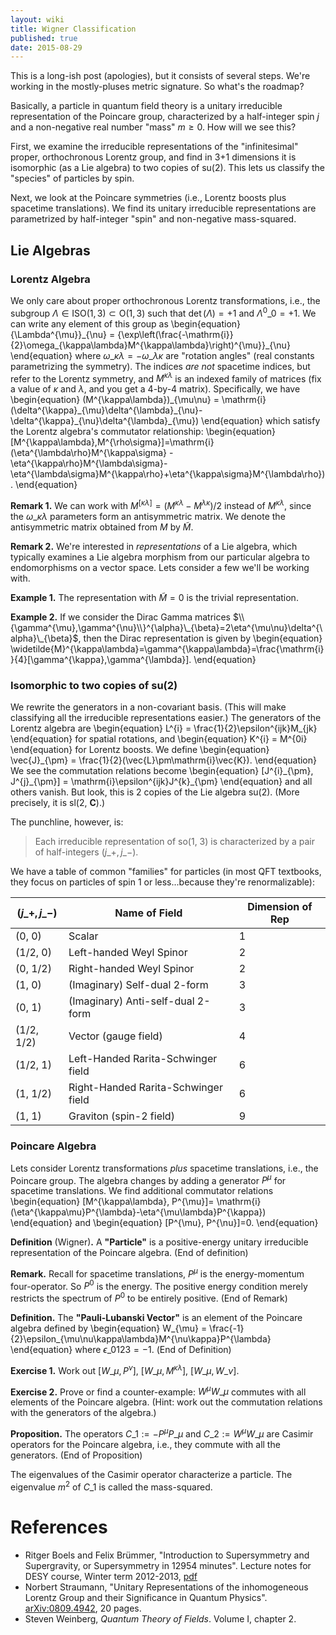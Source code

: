 ```yaml
---
layout: wiki
title: Wigner Classification
published: true
date: 2015-08-29
---
```


This is a long-ish post (apologies), but it consists of several
steps. We're working in the mostly-pluses metric signature. So what's
the roadmap?

Basically, a particle in quantum field theory is a unitary irreducible
representation of the Poincare group, characterized by a half-integer
spin $j$ and a non-negative real number "mass" $m\geq0$. How will we see this?

First, we examine the irreducible representations of the "infinitesimal"
proper, orthochronous Lorentz group, and find in 3+1 dimensions it is
isomorphic (as a Lie algebra) to two copies of su(2). This lets us
classify the "species" of particles by spin.

Next, we look at the Poincare symmetries (i.e., Lorentz boosts plus
spacetime translations). We find its unitary irreducible representations
are parametrized by half-integer "spin" and non-negative mass-squared.

## Lie Algebras

### Lorentz Algebra

We only care about proper orthochronous Lorentz transformations, i.e.,
the subgroup $\Lambda\in\mathrm{ISO}(1,3)\subset\mathrm{O}(1,3)$ such
that $\det(\Lambda)=+1$ and ${\Lambda^{0}}\_{0}=+1$. We can write any
element of this group as
\begin{equation}
{\Lambda^{\mu}}\_{\nu} = {\exp\left(\frac{-\mathrm{i}}{2}\omega\_{\kappa\lambda}M^{\kappa\lambda}\right)^{\mu}}\_{\nu}
\end{equation}
where $\omega\_{\kappa\lambda}=-\omega\_{\lambda\kappa}$ are "rotation
angles" (real constants parametrizing the symmetry). The indices *are
not* spacetime indices, but refer to the Lorentz symmetry, and
$M^{\kappa\lambda}$ is an indexed family of matrices (fix a value of
$\kappa$ and $\lambda$, and you get a 4-by-4 matrix). Specifically, we
have
\begin{equation}
(M^{\kappa\lambda})\_{\mu\nu} = \mathrm{i}(\delta^{\kappa}\_{\mu}\delta^{\lambda}\_{\nu}-\delta^{\kappa}\_{\nu}\delta^{\lambda}\_{\mu})
\end{equation}
which satisfy the Lorentz algebra's commutator relationship:
\begin{equation}
[M^{\kappa\lambda},M^{\rho\sigma}]=\mathrm{i}(\eta^{\lambda\rho}M^{\kappa\sigma}
-\eta^{\kappa\rho}M^{\lambda\sigma}-\eta^{\lambda\sigma}M^{\kappa\rho}+\eta^{\kappa\sigma}M^{\lambda\rho}).
\end{equation}

**Remark 1.**
We can work with
$M^{[\kappa\lambda]}=(M^{\kappa\lambda}-M^{\lambda\kappa})/2$ instead
of $M^{\kappa\lambda}$, since the $\omega\_{\kappa\lambda}$ parameters
form an antisymmetric matrix. We denote the antisymmetric matrix
obtained from $M$ by $\widetilde{M}$.

**Remark 2.**
We're interested in *representations* of a Lie algebra, which typically
examines a Lie algebra morphism from our particular algebra to
endomorphisms on a vector space. Lets consider a few we'll be working with.

**Example 1.**
The representation with $\widetilde{M}=0$ is the trivial representation.

**Example 2.**
If we consider the Dirac Gamma matrices
$\\{\gamma^{\mu},\gamma^{\nu}\\}^{\alpha}\_{\beta}=2\eta^{\mu\nu}\delta^{\alpha}\_{\beta}$,
then the Dirac representation is given by
\begin{equation}
\widetilde{M}^{\kappa\lambda}=\gamma^{\kappa\lambda}=\frac{\mathrm{i}}{4}[\gamma^{\kappa},\gamma^{\lambda}].
\end{equation}

### Isomorphic to two copies of su(2)

We rewrite the generators in a non-covariant basis. (This will make
classifying all the irreducible representations easier.) The generators
of the Lorentz algebra are
\begin{equation}
L^{i} = \frac{1}{2}\epsilon^{ijk}M\_{jk}
\end{equation}
for spatial rotations, and 
\begin{equation}
K^{i} = M^{0i}
\end{equation}
for Lorentz boosts. We define
\begin{equation}
\vec{J}\_{\pm} = \frac{1}{2}(\vec{L}\pm\mathrm{i}\vec{K}).
\end{equation}
We see the commutation relations become
\begin{equation}
[J^{i}\_{\pm}, J^{j}\_{\pm}] = \mathrm{i}\epsilon^{ijk}J^{k}\_{\pm}
\end{equation}
and all others vanish. But look, this is 2 copies of the Lie algebra
su(2). (More precisely, it is sl(2, **C**).)

The punchline, however, is:

> Each irreducible representation of so(1, 3) is characterized by a pair
> of half-integers $(j\_{+}, j\_{-})$.

We have a table of common "families" for particles (in most QFT
textbooks, they focus on particles of spin 1 or less...because they're
renormalizable): 

| $(j\_{+}, j\_{-})$ | Name of Field                       | Dimension of Rep |
|--------------------|-------------------------------------|------------------|
| (0, 0)             | Scalar                              | 1                |
| (1/2, 0)           | Left-handed Weyl Spinor             | 2                |
| (0, 1/2)           | Right-handed Weyl Spinor            | 2                |
| (1, 0)             | (Imaginary) Self-dual 2-form        | 3                |
| (0, 1)             | (Imaginary) Anti-self-dual 2-form   | 3                |
| (1/2, 1/2)         | Vector (gauge field)                | 4                |
| (1/2, 1)           | Left-Handed Rarita-Schwinger field  | 6                |
| (1, 1/2)           | Right-Handed Rarita-Schwinger field | 6                |
| (1, 1)             | Graviton (spin-2 field)             | 9                |


### Poincare Algebra

Lets consider Lorentz transformations *plus* spacetime translations,
i.e., the Poincare group. The algebra changes by adding a generator
$P^{\mu}$ for spacetime translations. We find additional commutator
relations
\begin{equation}
[M^{\kappa\lambda}, P^{\mu}]=
\mathrm{i}(\eta^{\kappa\mu}P^{\lambda}-\eta^{\mu\lambda}P^{\kappa})
\end{equation}
and
\begin{equation}
[P^{\mu}, P^{\nu}]=0.
\end{equation}

**Definition** (Wigner)**.**
A **"Particle"** is a positive-energy unitary irreducible representation
of the Poincare algebra.
(End of definition)

**Remark.**
Recall for spacetime translations, $P^{\mu}$ is the energy-momentum
four-operator. So $P^{0}$ is the energy. The positive energy condition
merely restricts the spectrum of $P^{0}$ to be entirely positive.
(End of Remark)

**Definition.**
The **"Pauli-Lubanski Vector"** is an element of the Poincare algebra
defined by
\begin{equation}
W\_{\mu} = \frac{-1}{2}\epsilon\_{\mu\nu\kappa\lambda}M^{\nu\kappa}P^{\lambda}
\end{equation}
where $\epsilon\_{0123}=-1$.
(End of Definition)

**Exercise 1.**
Work out $[W\_{\mu}, P^{\nu}]$, $[W\_{\mu}, M^{\kappa\lambda}]$, $[W\_{\mu}, W\_{\nu}]$.

**Exercise 2.**
Prove or find a counter-example: $W^{\mu}W\_{\mu}$ commutes with all
elements of the Poincare algebra. (Hint: work out the commutation
relations with the generators of the algebra.)

**Proposition.**
The operators $C\_{1}:=-P^{\mu}P\_{\mu}$ and $C\_{2}:=W^{\mu}W\_{\mu}$
are Casimir operators for the Poincare algebra, i.e., they commute with
all the generators.
(End of Proposition)

The eigenvalues of the Casimir operator characterize a particle. The
eigenvalue $m^{2}$ of $C\_{1}$ is called the mass-squared.

# References

- Ritger Boels and Felix Brümmer,
  "Introduction to Supersymmetry and Supergravity, or Supersymmetry in
  12954 minutes". Lecture notes for DESY course, Winter term 2012-2013,
  [pdf](http://www.desy.de/~fbruemme/SUSY/SUSY.pdf)
- Norbert Straumann,
  "Unitary Representations of the inhomogeneous Lorentz Group and their Significance in Quantum Physics".
  [arXiv:0809.4942](http://arxiv.org/abs/0809.4942), 20 pages.
- Steven Weinberg, *Quantum Theory of Fields*. Volume I, chapter 2.

